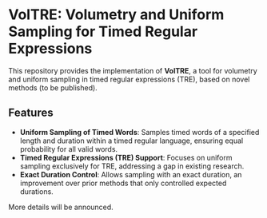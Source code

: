 # VolTRE: Volumetry and Uniform Sampling for Timed Regular Expressions

This repository provides the implementation of **VolTRE**, a tool for volumetry and uniform sampling in timed regular expressions (TRE), based on novel methods (to be published).

## Features

- **Uniform Sampling of Timed Words**: Samples timed words of a specified length and duration within a timed regular language, ensuring equal probability for all valid words.
- **Timed Regular Expressions (TRE) Support**: Focuses on uniform sampling exclusively for TRE, addressing a gap in existing research.
- **Exact Duration Control**: Allows sampling with an exact duration, an improvement over prior methods that only controlled expected durations.

More details will be announced.